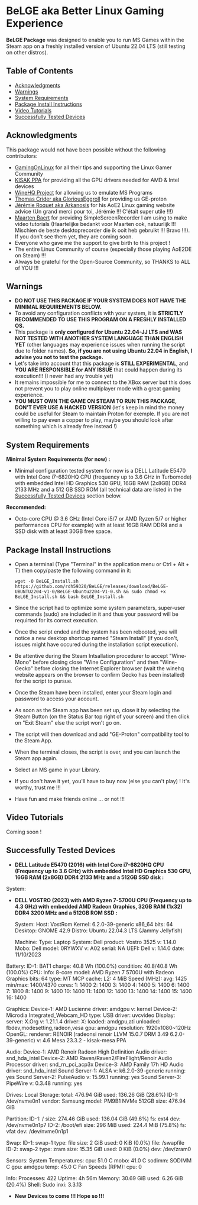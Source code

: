 # BeLGE aka Better Linux Gaming Experience

**BeLGE Package** was designed to enable you to run MS Games within the Steam app on a freshly installed version of Ubuntu 22.04 LTS (still testing on other distros).

## Table of Contents
- [Acknowledgments](#acknowledgments)
- [Warnings](#warnings)
- [System Requirements](#system-requirements)
- [Package Install Instructions](#package-install-instructions)
- [Video Tutorials](#video-tutorials)
- [Successfully Tested Devices](#successfully-tested-devices)
  
## Acknowledgments

This package would not have been possible without the following contributors:
- [GamingOnLinux](https://www.gamingonlinux.com/) for all their tips and supporting the Linux Gamer Community 
- [KISAK PPA](https://launchpad.net/~kisak/+archive/ubuntu/kisak-mesa) for providing all the GPU drivers needed for AMD & Intel devices
- [WineHQ Project](https://www.winehq.org/about) for allowing us to emulate MS Programs 
- [Thomas Crider aka GloriousEggroll](https://github.com/GloriousEggroll) for providing us GE-proton
- [Jérémie Roquet aka Arkanosis](https://github.com/Arkanosis) for his AoE2 Linux gaming website advice (Un grand merci pour toi, Jérémie !!! C'était super utile !!!) 
- [Maarten Baert](https://www.maartenbaert.be/simplescreenrecorder/) for providing SimpleScreenRecorder I am using to make video tutorials (Haartelijke bedankt voor Maarten ook, natuurlijk !!! Mischien de beste desktoprecorder die ik ooit heb gebruikt !!! Bravo !!!). If you don't see them yet, they are coming soon.
- Everyone who gave me the support to give birth to this project ! 
- The entire Linux Community of course (especially those playing AoE2DE on Steam) !!!
- Always be grateful for the Open-Source Community, so THANKS to ALL of YOU !!!

## Warnings

- **DO NOT USE THIS PACKAGE IF YOUR SYSTEM DOES NOT HAVE THE MINIMAL REQUIREMENTS BELOW.**
- To avoid any configuration conflicts with your system, it is **STRICTLY RECOMMENDED TO USE THIS PROGRAM ON A FRESHLY INSTALLED OS.**
- This package is **only configured for Ubuntu 22.04-JJ LTS and WAS NOT TESTED WITH ANOTHER SYSTEM LANGUAGE THAN ENGLISH YET** (other languages may experience issues when running the script due to folder names). **So, if you are not using Ubuntu 22.04 in English, I advise you not to test the package.**
- Let's take into account that this package is **STILL EXPERIMENTAL**, and **YOU ARE RESPONSIBLE for ANY ISSUE** that could happen during its execution!!! (I never had any trouble yet)
- It remains impossible for me to connect to the XBox server but this does not prevent you to play online multiplayer mode with a great gaming experience.
- **YOU MUST OWN THE GAME ON STEAM TO RUN THIS PACKAGE, DON'T EVER USE A HACKED VERSION** (let's keep in mind the money could be useful for Steam to maintain Proton for exemple. If you are not willing to pay even a copper to play, maybe you should look after something which is already free instead !)

## System Requirements

**Minimal System Requirements (for now) :**
- Minimal configuration tested system for now is a DELL Latitude E5470 with Intel Core i7-6820HQ CPU (frequency up to 3.6 GHz in Turbomode) with embedded Intel HD Graphics 530 GPU, 16GB RAM (2x8GB) DDR4 2133 MHz and a 512 GB SSD ROM (all technical data are listed in the [Successfully Tested Devices](#successfully-tested-devices) section below.
   
**Recommended:**
- Octo-core CPU @ 3.6 GHz (Intel Core i5/7 or AMD Ryzen 5/7 or higher performances CPU for example) with at least 16GB RAM DDR4 and a SSD disk with at least 30GB free space.

## Package Install Instructions

- Open a terminal (Type "Terminal" in the application menu or Ctrl + Alt + T) then copy/paste the following command in it:

      wget -O BeLGE_Install.sh https://github.com/rdh59320/BeLGE/releases/download/BeLGE-UBUNTU2204-v1-0/BeLGE-Ubuntu2204-V1-0.sh && sudo chmod +x BeLGE_Install.sh && bash BeLGE_Install.sh
    
- Since the script had to optimize some system parameters, super-user commands (sudo) are included in it and thus your password will be requirted for its correct execution.
- Once the script ended and the system has been rebooted, you will notice a new desktop shortcup named "Steam Install" (if you don't, issues might have occured during the installation script execution).
- Be attentive during the Steam Intsallation procedurer to accept "Wine-Mono" before closing close "Wine Configuration" and then "Wine-Gecko" before closing the Internet Explorer browser (wait the winehq website appears on the browser to confirm Gecko has been installed) for the script to pursue.
- Once the Steam have been installed, enter your Steam login and password to access your account.
- As soon as the Steam app has been set up, close it by selecting the Steam Button (on the Status Bar top right of your screen) and then click on "Exit Steam" else the script won't go on.
- The script will then download and add "GE-Proton" compatibility tool to the Steam App.
- When the terminal closes, the script is over, and you can launch the Steam app again.
- Select an MS game in your Library.
- If you don't have it yet, you'll have to buy now (else you can't play) ! It's worthy, trust me !!!
- Have fun and make friends online ... or not !!!

## Video Tutorials
Coming soon !

## Successfully Tested Devices
- **DELL Latitude E5470 (2016) with Intel Core i7-6820HQ CPU (Frequency up to 3.6 GHz) with embedded Intel HD Graphics 530 GPU, 16GB RAM (2x8GB) DDR4 2133 MHz and a 512GB SSD disk :**
  
System:


- **DELL VOSTRO (2023) with AMD Ryzen 7-5700U CPU (Frequency up to 4.3 GHz) with embedded AMD Radeon Graphics, 32GB RAM (1x32) DDR4 3200 MHz and a 512GB ROM SSD :**
  
   System:
  Host: VostRom Kernel: 6.2.0-39-generic x86_64 bits: 64 Desktop: GNOME 42.9
    Distro: Ubuntu 22.04.3 LTS (Jammy Jellyfish)
  
  Machine:
  Type: Laptop System: Dell product: Vostro 3525 v: 1.14.0
  Mobo: Dell model: 0RYWXV v: A02 serial: NA
    UEFI: Dell v: 1.14.0 date: 11/10/2023
  
Battery:
  ID-1: BAT1 charge: 40.8 Wh (100.0%) condition: 40.8/40.8 Wh (100.0%)
  CPU:
  Info: 8-core model: AMD Ryzen 7 5700U with Radeon Graphics bits: 64
    type: MT MCP cache: L2: 4 MiB
  Speed (MHz): avg: 1425 min/max: 1400/4370 cores: 1: 1400 2: 1400 3: 1400
    4: 1400 5: 1400 6: 1400 7: 1800 8: 1400 9: 1400 10: 1400 11: 1400 12: 1400
    13: 1400 14: 1400 15: 1400 16: 1400
    
  Graphics:
  Device-1: AMD Lucienne driver: amdgpu v: kernel
  Device-2: Microdia Integrated_Webcam_HD type: USB driver: uvcvideo
  Display: server: X.Org v: 1.21.1.4 driver: X: loaded: amdgpu,ati
    unloaded: fbdev,modesetting,radeon,vesa gpu: amdgpu
    resolution: 1920x1080~120Hz
  OpenGL:
    renderer: RENOIR (radeonsi renoir LLVM 15.0.7 DRM 3.49 6.2.0-39-generic)
    v: 4.6 Mesa 23.3.2 - kisak-mesa PPA
    
  Audio:
  Device-1: AMD Renoir Radeon High Definition Audio driver: snd_hda_intel
  Device-2: AMD Raven/Raven2/FireFlight/Renoir Audio Processor
    driver: snd_rn_pci_acp3x
  Device-3: AMD Family 17h HD Audio driver: snd_hda_intel
  Sound Server-1: ALSA v: k6.2.0-39-generic running: yes
  Sound Server-2: PulseAudio v: 15.99.1 running: yes
  Sound Server-3: PipeWire v: 0.3.48 running: yes
  
  Drives:
  Local Storage: total: 476.94 GiB used: 136.26 GiB (28.6%)
  ID-1: /dev/nvme0n1 vendor: Samsung model: PM9B1 NVMe 512GB
    size: 476.94 GiB
    
  Partition:
  ID-1: / size: 274.46 GiB used: 136.04 GiB (49.6%) fs: ext4
    dev: /dev/nvme0n1p7
  ID-2: /boot/efi size: 296 MiB used: 224.4 MiB (75.8%) fs: vfat
    dev: /dev/nvme0n1p1
    
  Swap:
  ID-1: swap-1 type: file size: 2 GiB used: 0 KiB (0.0%) file: /swapfile
  ID-2: swap-2 type: zram size: 15.35 GiB used: 0 KiB (0.0%)
    dev: /dev/zram0
    
  Sensors:
  System Temperatures: cpu: 51.0 C mobo: 41.0 C sodimm: SODIMM C gpu: amdgpu
    temp: 45.0 C
  Fan Speeds (RPM): cpu: 0
  
  Info:
  Processes: 422 Uptime: 4h 56m Memory: 30.69 GiB used: 6.26 GiB (20.4%)
  Shell: Sudo inxi: 3.3.13

  - **New Devices to come  !!! Hope so !!!**
